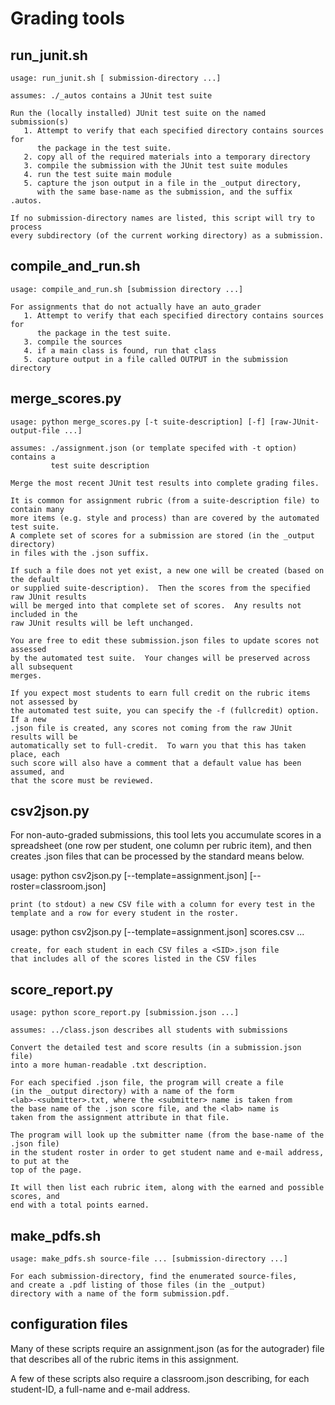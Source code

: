# Grading tools

## run_junit.sh

    usage: run_junit.sh [ submission-directory ...]

    assumes: ./_autos contains a JUnit test suite

    Run the (locally installed) JUnit test suite on the named submission(s)
       1. Attempt to verify that each specified directory contains sources for 
          the package in the test suite.
       2. copy all of the required materials into a temporary directory
       3. compile the submission with the JUnit test suite modules
       4. run the test suite main module
       5. capture the json output in a file in the _output directory,
          with the same base-name as the submission, and the suffix .autos.

    If no submission-directory names are listed, this script will try to process
    every subdirectory (of the current working directory) as a submission.


## compile_and_run.sh

    usage: compile_and_run.sh [submission directory ...]

    For assignments that do not actually have an auto_grader
       1. Attempt to verify that each specified directory contains sources for 
          the package in the test suite.
       3. compile the sources
       4. if a main class is found, run that class
       5. capture output in a file called OUTPUT in the submission directory


## merge_scores.py

    usage: python merge_scores.py [-t suite-description] [-f] [raw-JUnit-output-file ...]

    assumes: ./assignment.json (or template specifed with -t option) contains a 
             test suite description

    Merge the most recent JUnit test results into complete grading files.

    It is common for assignment rubric (from a suite-description file) to contain many
    more items (e.g. style and process) than are covered by the automated test suite.
    A complete set of scores for a submission are stored (in the _output directory)
    in files with the .json suffix.

    If such a file does not yet exist, a new one will be created (based on the default
    or supplied suite-description).  Then the scores from the specified raw JUnit results
    will be merged into that complete set of scores.  Any results not included in the
    raw JUnit results will be left unchanged.

    You are free to edit these submission.json files to update scores not assessed
    by the automated test suite.  Your changes will be preserved across all subsequent
    merges.

    If you expect most students to earn full credit on the rubric items not assessed by
    the automated test suite, you can specify the -f (fullcredit) option.  If a new
    .json file is created, any scores not coming from the raw JUnit results will be
    automatically set to full-credit.  To warn you that this has taken place, each
    such score will also have a comment that a default value has been assumed, and
    that the score must be reviewed.


## csv2json.py

   For non-auto-graded submissions, this tool lets you accumulate scores in a
   spreadsheet (one row per student, one column per rubric item), and then
   creates <SID>.json files that can be processed by the standard means below.

   usage: python csv2json.py [--template=assignment.json] [--roster=classroom.json]
	
	print (to stdout) a new CSV file with a column for every test in the 
	template and a row for every student in the roster.

   usage: python csv2json.py [--template=assignment.json] scores.csv ...

   	create, for each student in each CSV files a <SID>.json file
	that includes all of the scores listed in the CSV files

## score_report.py

    usage: python score_report.py [submission.json ...]

    assumes: ../class.json describes all students with submissions

    Convert the detailed test and score results (in a submission.json file)
    into a more human-readable .txt description.

    For each specified .json file, the program will create a file 
    (in the _output directory) with a name of the form
    <lab>-<submitter>.txt, where the <submitter> name is taken from 
    the base name of the .json score file, and the <lab> name is
    taken from the assignment attribute in that file.

    The program will look up the submitter name (from the base-name of the .json file)
    in the student roster in order to get student name and e-mail address, to put at the
    top of the page.

    It will then list each rubric item, along with the earned and possible scores, and
    end with a total points earned.


## make_pdfs.sh

    usage: make_pdfs.sh source-file ... [submission-directory ...]

    For each submission-directory, find the enumerated source-files,
    and create a .pdf listing of those files (in the _output) 
    directory with a name of the form submission.pdf.

## configuration files

   Many of these scripts require an assignment.json (as for the autograder)
   file that describes all of the rubric items in this assignment.

   A few of these scripts also require a classroom.json describing, for
   each student-ID, a full-name and e-mail address.
